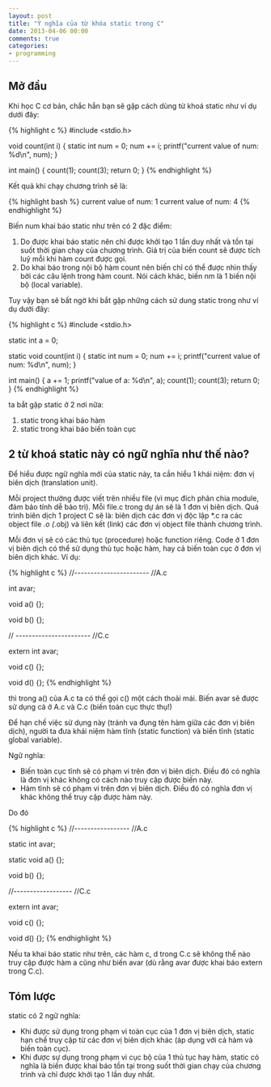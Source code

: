 ```yaml
---
layout: post
title: "Ý nghĩa của từ khóa static trong C"
date: 2013-04-06 00:00
comments: true
categories:
- programming
---
```


## Mở đầu ##

Khi học C cơ bản, chắc hẳn bạn sẽ gặp cách dùng từ khoá static như ví dụ dưới đây:

{% highlight c %}
#include <stdio.h>

void count(int i)
{
    static int num = 0;
    num += i;
    printf("current value of num: %d\n", num);
}

int main()
{
    count(1);
    count(3);
    return 0;
}
{% endhighlight %}

Kết quả khi chạy chương trình sẽ là:

{% highlight bash %}
current value of num: 1
current value of num: 4
{% endhighlight %}

Biến num khai báo static như trên có 2 đặc điểm:

1. Do được khai báo static nên chỉ được khởi tạo 1 lần duy nhất và tồn tại suốt thời gian chạy của chương trình. Giá trị của biến count sẽ được tích luỹ mỗi khi hàm count được gọi.
2. Do khai báo trong nội bộ hàm count nên biến chỉ có thể được nhìn thấy bởi các câu lệnh trong hàm count. Nói cách khác, biến nm là 1 biến nội bộ (local variable).

Tuy vậy bạn sẽ bất ngờ khi bắt gặp những cách sử dung static trong như ví dụ dưới đây:

{% highlight c %}
#include <stdio.h>

static int a = 0;

static void count(int i)
{
    static int num = 0;
    num += i;
    printf("current value of num: %d\n", num);
}

int main()
{
    a += 1;
    printf("value of a: %d\n", a);
    count(1);
    count(3);
    return 0;
}
{% endhighlight %}

ta bắt gặp static ở 2 nơi nữa:

1. static trong khai báo hàm
2. static trong khai báo biến toàn cục

## 2 từ khoá static này có ngữ nghĩa như thế nào? ##

Để hiểu được ngữ nghĩa mới của static này, ta cần hiểu 1 khái niệm: đơn vị biên dịch (translation unit).

Mỗi project thường được viết trên nhiều file (vì mục đích phân chia module, đảm bảo tính dễ bảo trì). Mỗi file.c trong dự án sẽ là 1 đơn vị biên dịch. Quá trình biên dịch 1 project C sẽ là: biên dịch các đơn vị độc lập *.c ra các object file *.o (*.obj) và liên kết (link) các đơn vị object file thành chương trình.

Mỗi đơn vị sẽ có các thủ tục (procedure) hoặc function riêng. Code ở 1 đơn vị biên dịch có thể sử dụng thủ tục hoặc hàm, hay cả biến toàn cục ở đơn vị biên dịch khác. Ví dụ:

{% highlight c %}
//-----------------------
//A.c

int avar;

void a() {};

void b() {};

// -----------------------
//C.c

extern int avar;

void c() {};

void d() {};
{% endhighlight %}

thì trong a() của A.c ta có thể gọi c() một cách thoải mái. Biến avar sẽ được sử dụng cả ở A.c và C.c (biến toàn cục thực thụ!)

Để hạn chế việc sử dụng này (tránh va đụng tên hàm giữa các đơn vị biên dịch), người ta đưa khái niệm hàm tĩnh (static function) và biến tĩnh (static global variable).

Ngữ nghĩa:

* Biến toàn cục tĩnh sẽ có phạm vi trên đơn vị biên dịch. Điều đó có nghĩa là đơn vị khác không có cách nào truy cập được biến này.
* Hàm tĩnh sẽ có phạm vi trên đơn vị biên dịch. Điều đó có nghĩa đơn vị khác không thể truy cập được hàm này.

Do đó

{% highlight c %}
//-----------------
//A.c

static int avar;

static void a() {};

void b() {};

//------------------
//C.c

extern int avar;

void c() {};

void d() {};
{% endhighlight %}

Nếu ta khai báo static như trên, các hàm c, d trong C.c sẽ không thể nào truy cập được hàm a cũng như biến avar (dù rằng avar được khai báo extern trong C.c).

## Tóm lược ##

static có 2 ngữ nghĩa:

* Khi được sử dụng trong phạm vi toàn cục của 1 đơn vị biên dịch, static hạn chế truy cập từ các đơn vị biên dịch khác (áp dụng với cả hàm và biến toàn cục).
* Khi được sự dụng trong phạm vi cục bộ của 1 thủ tục hay hàm, static có nghĩa là biến được khai báo tồn tại trong suốt thời gian chạy của chương trình và chỉ được khởi tạo 1 lần duy nhất.

